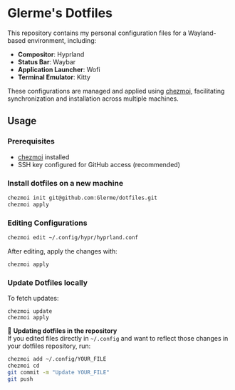 # Glerme's Dotfiles

This repository contains my personal configuration files for a Wayland-based environment, including:

- **Compositor**: Hyprland
- **Status Bar**: Waybar
- **Application Launcher**: Wofi
- **Terminal Emulator**: Kitty

These configurations are managed and applied using [chezmoi](https://www.chezmoi.io/), facilitating synchronization and installation across multiple machines.

## Usage

### Prerequisites

- [chezmoi](https://www.chezmoi.io/) installed
- SSH key configured for GitHub access (recommended)

### Install dotfiles on a new machine

```bash
chezmoi init git@github.com:Glerme/dotfiles.git
chezmoi apply
```

### Editing Configurations

```bash
chezmoi edit ~/.config/hypr/hyprland.conf
```

After editing, apply the changes with:

```bash
chezmoi apply
```

### Update Dotfiles locally

To fetch updates:

```batch
chezmoi update
chezmoi apply
```

🔄 **Updating dotfiles in the repository**  
If you edited files directly in `~/.config` and want to reflect those changes in your dotfiles repository, run:

```bash
chezmoi add ~/.config/YOUR_FILE
chezmoi cd
git commit -m "Update YOUR_FILE"
git push
```
